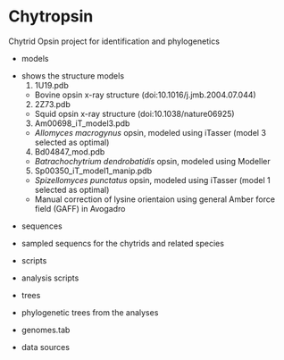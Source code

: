 Chytropsin
============
Chytrid Opsin project for identification and phylogenetics

- models 
 * shows the structure models
   1. 1U19.pdb
    - Bovine opsin x-ray structure (doi:10.1016/j.jmb.2004.07.044)
   2. 2Z73.pdb
    - Squid opsin x-ray structure (doi:10.1038/nature06925)
   3. Am00698\_iT\_model3.pdb
    - *Allomyces macrogynus* opsin, modeled using iTasser (model 3 selected as optimal)
   4. Bd04847\_mod.pdb
    - *Batrachochytrium dendrobatidis* opsin, modeled using Modeller
   5. Sp00350\_iT\_model1\_manip.pdb
    - *Spizellomyces punctatus* opsin, modeled using iTasser (model 1 selected as optimal)
    - Manual correction of lysine orientaion using general Amber force field (GAFF) in Avogadro
- sequences
 * sampled sequencs for the chytrids and related species
- scripts
 * analysis scripts
- trees
 * phylogenetic trees from the analyses
- genomes.tab
 * data sources
